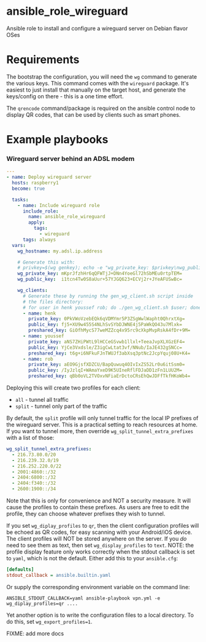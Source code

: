 # ansible_role_wireguard

Ansible role to install and configure a wireguard server on Debian flavor OSes

# Requirements

The bootstrap the configuration, you will need the `wg` command to generate the
various keys. This command comes with the `wireguard` package. It's easiest to
just install that manually on the target host, and generate the keys/config on
there - this is a one time effort.

The `qrencode` command/package is required on the ansible control node to
display QR codes, that can be used by clients such as smart phones.

# Example playbooks

### Wireguard server behind an ADSL modem

```yaml
---
- name: Deploy wireguard server
  hosts: raspberry1
  become: true

  tasks:
    - name: Include wireguard role
      include_role:
        name: ansible_role_wireguard
        apply:
          tags:
            - wireguard
      tags: always
  vars:
    wg_hostname: my.adsl.ip.address

    # Generate this with:
    # privkey=$(wg genkey); echo -e "wg_private_key: $privkey\nwg_public_key:  $(echo $privkey | wg pubkey)"
    wg_private_key: mKprJfzhHr6qQFWTjJ+DNn4YoeGl72hSbMEu0rtpTEM=
    wg_public_key:  i1tcn4Tw0S8aUur+57YJGQ623+ECVj2r+JYeAFUSwBc=

    wg_clients:
      # Generate these by running the gen_wg_client.sh script inside
      # the files directory:
      # for user in henk youssef rob; do ./gen_wg_client.sh $user; done
      - name: henk
        private_key: 0PkVWoVzebEQk6qVDMYmr5P3ZSgWwlWapht0QhrxtXg=
        public_key: fj5+XU9w455S4NLhSvSYbDJWNE4j5PaWkQO43u7Mlxk=
        preshared_key: GiOfhMycS77weMZZcq4x95rc9cXkpMvpRskA4fDr+9M=
      - name: youssef
        private_key: aNS7ZHiPWtL9lHCCeGSvwb1llxl+TeeaJvpXLXGzEF4=
        public_key: YjCe3Vxdsle/Z3igCwLtat3vf/NNub/IaJE432gSNCc=
        preshared_key: t6g+i6NFkuFJnTWUJf3abXsq3ptNc2JcpYquj08U+K4=
      - name: rob
        private_key: aEO9GjsfXDZCU/BapQuwuq4OIvIxZS52Lr0u6itSsm0=
        public_key: /IyJzlqI+WAmaYxeD9K5UIneRflFDJaDD1zFn1LUU2M=
        preshared_key: qBb0oVL2TVOxvNFiaErDctoCRsEhQwJDFfTkfHKoWb4=
```

Deploying this will create two profiles for each client:

* `all` - tunnel all traffic
* `split` - tunnel only part of the traffic


By default, the `split` profile will only tunnel traffic for the local IP
prefixes of the wireguard server. This is a practical setting to reach
resources at home. If you want to tunnel more, then override
`wg_split_tunnel_extra_prefixes` with a list of those:

```yaml
wg_split_tunnel_extra_prefixes:
  - 216.73.80.0/20
  - 216.239.32.0/19
  - 216.252.220.0/22
  - 2001:4860::/32
  - 2404:6800::/32
  - 2404:f340::/32
  - 2600:1900::/34
```

Note that this is only for convenience and NOT a security measure. It will
cause the profiles to contain these prefixes. As users are free to edit the
profile, they can choose whatever prefixes they wish to tunnel.

If you set `wg_diplay_profiles` to `qr`, then the client configuration
profiles will be echoed as QR codes, for easy scanning with your Android/iOS
device. The client profiles will NOT be stored anywhere on the server. If you
_do_ need to see them as text, then set `wg_display_profiles` to `text`. NOTE:
the profile display feature only works correctly when the stdout callback is set
to `yaml`, which is not the default. Either add this to your `ansible.cfg`:

```ini
[defaults]
stdout_callback = ansible.builtin.yaml
```

Or supply the corresponding environment variable on the command line:

```shell
ANSIBLE_STDOUT_CALLBACK=yaml ansible-playbook vpn.yml -e wg_diplay_profiles=qr ....
```

Yet another option is to write the configuration files to a local directory. To
do this, set `wg_export_profiles=1`.

FIXME: add more docs